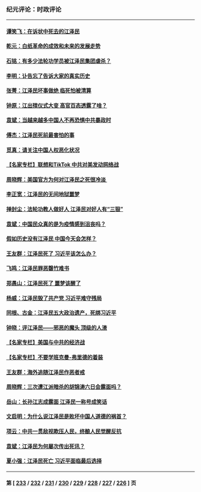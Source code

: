 ### 纪元评论：时政评论
---
#### [谭笑飞：在诉状中死去的江泽民](../../pages/nsc1025/n13879522.md) 
#### [乾元：白纸革命的成效和未来的发展走势](../../pages/nsc1025/n13879562.md) 
#### [石铭：有多少法轮功学员被江泽民集团虐杀？](../../pages/nsc1025/n13879498.md) 
#### [李明：讣告忘了告诉大家的真实历史](../../pages/nsc1025/n13879431.md) 
#### [张菁：江泽民坏事做绝 临死怕被清算](../../pages/nsc1025/n13879323.md) 
#### [钟原：江出殡仪式大变 高官百态透露了啥？](../../pages/nsc1025/n13879165.md) 
#### [袁斌：当越来越多中国人不再恐惧中共暴政时](../../pages/nsc1025/n13878858.md) 
#### [傅杰：江泽民死前最害怕的事](../../pages/nsc1025/n13878857.md) 
#### [觅真：请关注中国人权恶化状况](../../pages/nsc1025/n13878810.md) 
#### [【名家专栏】联想和TikTok 中共对美发动网络战](../../pages/nsc1025/n13878428.md) 
#### [周晓辉：美国官方为何对江泽民之死很冷淡 ](../../pages/nsc1025/n13878497.md) 
#### [李正宽：江泽民的无间地狱噩梦](../../pages/nsc1025/n13878343.md) 
#### [掸封尘：法轮功教人做好人 江泽民对好人有“三狠”](../../pages/nsc1025/n13878333.md) 
#### [袁斌：中国民众真的是为疫情感到沮丧吗？](../../pages/nsc1025/n13878323.md) 
#### [假如历史没有江泽民 中国今天会怎样？](../../pages/nsc1025/n13878316.md) 
#### [王友群：江泽民死了 习近平该怎么办？](../../pages/nsc1025/n13878298.md) 
#### [飞鸣：江泽民罪恶罄竹难书](../../pages/nsc1025/n13878314.md) 
#### [郑愚山：江泽民死了 噩梦该醒了](../../pages/nsc1025/n13878243.md) 
#### [杨威：江泽民毁了共产党 习近平难守残局](../../pages/nsc1025/n13878158.md) 
#### [同根、古金：江泽民五大政治遗产，死绑习近平](../../pages/nsc1025/n13878195.md) 
#### [钟晓：评江泽民——邪恶的魔头 顶级的人渣](../../pages/nsc1025/n13878139.md) 
#### [【名家专栏】美国与中共的经济战](../../pages/nsc1025/n13877991.md) 
#### [【名家专栏】不要学班克曼-弗里德的着装](../../pages/nsc1025/n13877992.md) 
#### [王友群：海外追随江泽民作恶者戒](../../pages/nsc1025/n13877699.md) 
#### [周晓辉：三次遭江派暗杀的胡锦涛六日会露面吗？](../../pages/nsc1025/n13878035.md) 
#### [岳山：长孙江志成露面 江泽民一称号成笑话](../../pages/nsc1025/n13877969.md) 
#### [文启明：为什么说江泽民是败坏中国人道德的祸首？](../../pages/nsc1025/n13877840.md) 
#### [项云：中共一贯敌视欺压人民，终酿人民觉醒反抗](../../pages/nsc1025/n13877943.md) 
#### [袁斌：江泽民为何屡次传出死讯？](../../pages/nsc1025/n13877873.md) 
#### [夏小强：江泽民死亡 习近平面临最后选择](../../pages/nsc1025/n13877645.md) 

---
#### 第 [ [233](./233.md) / [232](./232.md) / [231](./231.md) / [230](./230.md) / [229](./229.md) / [228](./228.md) / [227](./227.md) / [226](./226.md) ] 页
